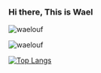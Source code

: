 ### Hi there, This is Wael

<!--
**waelouf/waelouf** is a ✨ _special_ ✨ repository because its `README.md` (this file) appears on your GitHub profile.

Here are some ideas to get you started:

- 🔭 I’m currently working on ...
- 🌱 I’m currently learning ...
- 👯 I’m looking to collaborate on ...
- 🤔 I’m looking for help with ...
- 💬 Ask me about ...
- 📫 How to reach me: ...
- 😄 Pronouns: ...
- ⚡ Fun fact: ...
-->


<p><img src="https://github-readme-stats.vercel.app/api?username=waelouf&show_icons=true" alt="waelouf" /></p>

<p><img src="https://github-readme-streak-stats.herokuapp.com/?user=waelouf" alt="waelouf" /></p>

[![Top Langs](https://github-readme-stats.vercel.app/api/top-langs/?username=waelouf&layout=pie)](https://github.com/anuraghazra/github-readme-stats)
